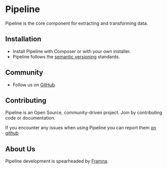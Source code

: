 # Pipeline

Pipeline is the core component for extracting and transforming data.

Installation
------------

* Install Pipeline with Composer or with your own installer.
* Pipeline follows the [semantic versioning][2] standards.

Community
---------

* Follow us on [GitHub][3].

Contributing
------------

Pipeline is an Open Source, community-driven project. Join by contributing code or documentation.

If you encounter any issues when using Pipeline you can report them [on github][4]

About Us
--------

Pipeline development is spearheaded by [Framna][1].

  [1]: https://framna.com
  [2]: https://semver.org
  [3]: https://github.com/pipeline-etl/pipeline
  [4]: https://github.com/pipeline-etl/pipeline/issues
